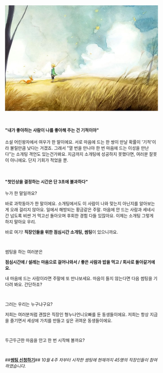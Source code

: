 ![어린왕자 여우 사진](/images/little-prince.jpg)

<br>

#### **"내가 좋아하는 사람이 나를 좋아해 주는 건 기적이야"**

소설 어린왕자에서 여우가 한 말이에요.
서로 마음에 드는 한 쌍이 만날 확률이 '기적'이라 불릴만큼 낮다는 거겠죠. 
그래서 "열 번을 만나야 한 번 마음에 드는 이성을 만난다"는 소개팅 격언도 있는건가봐요.
지금까지 소개팅에 성공하지 못했다면, 여러분 잘못이 아니에요. 
단지 기회가 적었을 뿐.

<br>

#### **"첫인상을 결정하는 시간은 단 3초에 불과하다"**

누가 한 말일까요? 

바로 과학동아가 한 말이에요.
소개팅에서도 이 사람이 나와 맞는지 아닌지를 알아보는 게 오래 걸리지 않아요.
일에서 해방되는 황금같은 주말.
마음에 안 드는 사람과 세네시간 넘도록 비싼 거 먹고선 돌아오며 후회한 경험 다들 있잖아요.
이제는 소개팅 그렇게 하지 말아요 우리.

바로 여기! **직장인들을 위한 점심시간 소개팅, 썸팅**이 있으니까요.

<br>

썸팅을 하는 여러분은 

**점심시간에 / 설레는 마음으로 걸어나와서 / 좋은 사람과 밥을 먹고 / 회사로 돌아갈거에요.**

내 마음에 드는 사람이라면 주말에 또 만나보세요.
마음이 들지 않는다면 다음 썸팅을 기다려 봐요.
간단하죠? 

<br>

그러는 우리는 누구냐구요?

저희는 여러분처럼 괜찮은 직장인 형누나언니오빠를 둔 동생들이에요. 
저희는 항상 지금을 즐기면서 세상에 가치를 만들고 싶은 귀여운 동생들이에요.

<br>

두근두근한 마음을 안고 한 번 시작해 볼까요?

<br>

##**<a href="http://goo.gl/forms/7WmIWAK97X" onclick="trackOutboundLink('http://goo.gl/forms/7WmIWAK97X'); return false;" target="_blank">썸팅 신청하기</a>**##
*10월 4주 차부터 시작한 썸팅에 현재까지 45명의 직장인들이 참여하였습니다.*
